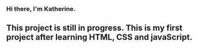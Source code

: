 ### Hi there, I'm Katherine.

## This project is still in progress. This is my first project after learning HTML, CSS and javaScript.
